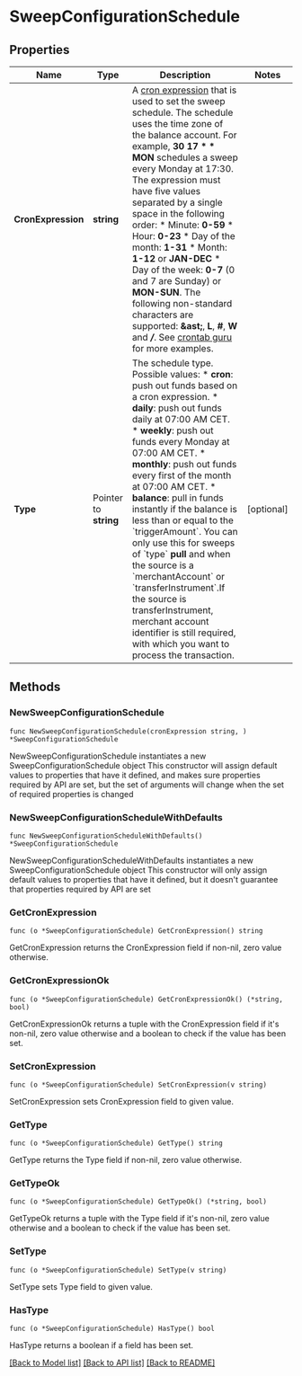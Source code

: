 # SweepConfigurationSchedule

## Properties

Name | Type | Description | Notes
------------ | ------------- | ------------- | -------------
**CronExpression** | **string** | A [cron expression](https://en.wikipedia.org/wiki/Cron#CRON_expression) that is used to set the sweep schedule. The schedule uses the time zone of the balance account. For example, **30 17 * * MON** schedules a sweep every Monday at 17:30.  The expression must have five values separated by a single space in the following order:  * Minute: **0-59**  * Hour: **0-23**  * Day of the month: **1-31**  * Month: **1-12** or **JAN-DEC**  * Day of the week: **0-7** (0 and 7 are Sunday) or **MON-SUN**.  The following non-standard characters are supported: **&amp;ast;**, **L**, **#**, **W** and **_/_**. See [crontab guru](https://crontab.guru/) for more examples. | 
**Type** | Pointer to **string** | The schedule type.  Possible values:  * **cron**: push out funds based on a cron expression.  * **daily**: push out funds daily at 07:00 AM CET.  * **weekly**: push out funds every Monday at 07:00 AM CET.  * **monthly**: push out funds every first of the month at 07:00 AM CET.  * **balance**: pull in funds instantly if the balance is less than or equal to the &#x60;triggerAmount&#x60;. You can only use this for sweeps of &#x60;type&#x60; **pull** and when the source is a &#x60;merchantAccount&#x60; or &#x60;transferInstrument&#x60;.If the source is transferInstrument, merchant account identifier is still required, with which you want to process the transaction. | [optional] 

## Methods

### NewSweepConfigurationSchedule

`func NewSweepConfigurationSchedule(cronExpression string, ) *SweepConfigurationSchedule`

NewSweepConfigurationSchedule instantiates a new SweepConfigurationSchedule object
This constructor will assign default values to properties that have it defined,
and makes sure properties required by API are set, but the set of arguments
will change when the set of required properties is changed

### NewSweepConfigurationScheduleWithDefaults

`func NewSweepConfigurationScheduleWithDefaults() *SweepConfigurationSchedule`

NewSweepConfigurationScheduleWithDefaults instantiates a new SweepConfigurationSchedule object
This constructor will only assign default values to properties that have it defined,
but it doesn't guarantee that properties required by API are set

### GetCronExpression

`func (o *SweepConfigurationSchedule) GetCronExpression() string`

GetCronExpression returns the CronExpression field if non-nil, zero value otherwise.

### GetCronExpressionOk

`func (o *SweepConfigurationSchedule) GetCronExpressionOk() (*string, bool)`

GetCronExpressionOk returns a tuple with the CronExpression field if it's non-nil, zero value otherwise
and a boolean to check if the value has been set.

### SetCronExpression

`func (o *SweepConfigurationSchedule) SetCronExpression(v string)`

SetCronExpression sets CronExpression field to given value.


### GetType

`func (o *SweepConfigurationSchedule) GetType() string`

GetType returns the Type field if non-nil, zero value otherwise.

### GetTypeOk

`func (o *SweepConfigurationSchedule) GetTypeOk() (*string, bool)`

GetTypeOk returns a tuple with the Type field if it's non-nil, zero value otherwise
and a boolean to check if the value has been set.

### SetType

`func (o *SweepConfigurationSchedule) SetType(v string)`

SetType sets Type field to given value.

### HasType

`func (o *SweepConfigurationSchedule) HasType() bool`

HasType returns a boolean if a field has been set.


[[Back to Model list]](../README.md#documentation-for-models) [[Back to API list]](../README.md#documentation-for-api-endpoints) [[Back to README]](../README.md)


